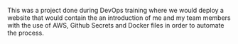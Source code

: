 This was a project done during DevOps training where we would deploy a website that would contain the an introduction of me and my team members with the use of AWS, Github Secrets and Docker files in order to automate the process.
